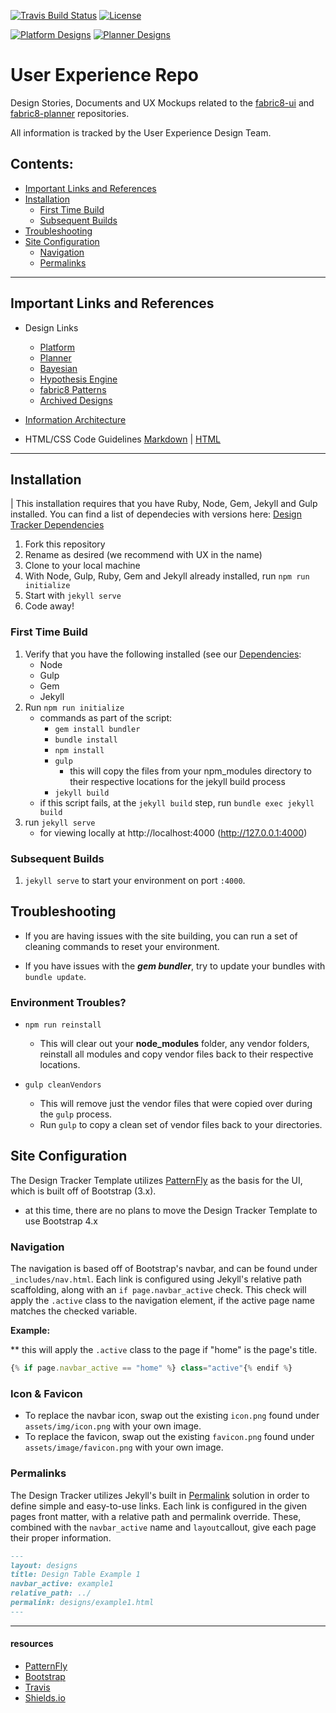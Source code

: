 [![Travis Build Status](https://img.shields.io/travis/rust-lang/rust.svg?style=flat-square)](https://travis-ci.org/fabric8-ui/fabric8-ux)
[![License](https://img.shields.io/github/license/mashape/apistatus.svg?style=flat-square)](https://opensource.org/licenses/Apache-2.0)

[![Platform Designs](https://img.shields.io/website-up-down-green-red/http/shields.io.svg?label=Designs:Platform&style=flat-square)](https://fabric8-ui.github.io/fabric8-ux/designs/platform)
[![Planner Designs](https://img.shields.io/website-up-down-green-red/http/shields.io.svg?label=Designs:Planner&style=flat-square)](https://fabric8-ui.github.io/fabric8-ux/designs/planner)

# User Experience Repo

Design Stories, Documents and UX Mockups related to the [fabric8-ui](https://github.com/fabric8-ui/fabric8-ui) and [fabric8-planner](https://github.com/fabric8-ui/fabric8-planner) repositories.

All information is tracked by the User Experience Design Team.

## Contents:

- [Important Links and References](important-links-and-references)
- [Installation](#installation)
  - [First Time Build](#first-time-build)
  - [Subsequent Builds](#subsequent-builds)
- [Troubleshooting](#troubleshooting)
- [Site Configuration](#site-configuration)
  - [Navigation](#navigation)
  - [Permalinks](#permalinks)

---

## Important Links and References

- Design Links

  - [Platform](https://fabric8-ui.github.io/fabric8-ux/designs/platform)
  - [Planner](https://fabric8-ui.github.io/fabric8-ux/designs/planner)
  - [Bayesian](https://fabric8-ui.github.io/fabric8-ux/designs/bayesian)
  - [Hypothesis Engine](https://fabric8-ui.github.io/fabric8-ux/designs/hypothesis)
  - [fabric8 Patterns](https://fabric8-ui.github.io/fabric8-ux/designs/patterns)
  - [Archived Designs](https://fabric8-ui.github.io/fabric8-ux/designs/archives)
- [Information Architecture](https://fabric8-ui.github.io/fabric8-ux/ia)
- HTML/CSS Code Guidelines [Markdown](https://github.com/fabric8-ui/fabric8-ux/blob/master/src/docs/guides/code-guidelines.md) | [HTML](https://fabric8-ui.github.io/fabric8-ux/code-guidelines)

---

## Installation

| This installation requires that you have Ruby, Node, Gem, Jekyll and Gulp installed. You can find a list of dependecies with versions here: [Design Tracker Dependencies](https://github.com/rh-uxd/design-tracker-template/wiki/Dependencies)

1. Fork this repository
1. Rename as desired (we recommend with UX in the name)
1. Clone to your local machine
1. With Node, Gulp, Ruby, Gem and Jekyll already installed, run `npm run initialize`
1. Start with `jekyll serve`
1. Code away!

### First Time Build

1. Verify that you have the following installed (see our [Dependencies](https://github.com/rh-uxd/design-tracker-template/wiki/Dependencies):
    - Node
    - Gulp
    - Gem
    - Jekyll
2. Run `npm run initialize`
    - commands as part of the script:
      - `gem install bundler`
      - `bundle install`
      - `npm install`
      - `gulp`
        - this will copy the files from your npm_modules directory to their respective locations for the jekyll build process
      - `jekyll build`
    - if this script fails, at the `jekyll build` step, run `bundle exec jekyll build`
3. run `jekyll serve`
    - for viewing locally at http://localhost:4000 (http://127.0.0.1:4000)

### Subsequent Builds

1. `jekyll serve` to start your environment on port `:4000`.

## Troubleshooting

- If you are having issues with the site building, you can run a set of cleaning commands to reset your environment.

- If you have issues with the ***gem bundler***, try to update your bundles with `bundle update`.

### Environment Troubles?

- `npm run reinstall`

  - This will clear out your **node_modules** folder, any vendor folders, reinstall all modules and copy vendor files back to their respective locations.

- `gulp cleanVendors`
  - This will remove just the vendor files that were copied over during the `gulp` process.
  - Run `gulp` to copy a clean set of vendor files back to your directories.

## Site Configuration

The Design Tracker Template utilizes [PatternFly](https://www.patternfly.org) as the basis for the UI, which is built off of Bootstrap (3.x).

- at this time, there are no plans to move the Design Tracker Template to use Bootstrap 4.x

### Navigation

The navigation is based off of Bootstrap's navbar, and can be found under `_includes/nav.html`. Each link is configured using Jekyll's relative path scaffolding, along with an `if page.navbar_active` check. This check will apply the `.active` class to the navigation element, if the active page name matches the checked variable.

**Example:**

** this will apply the `.active` class to the page if "home" is the page's title.

```js
{% if page.navbar_active == "home" %} class="active"{% endif %}
```

### Icon &amp; Favicon

- To replace the navbar icon, swap out the existing `icon.png` found under `assets/img/icon.png` with your own image.
- To replace the favicon, swap out the existing `favicon.png` found under `assets/image/favicon.png` with your own image.

### Permalinks

The Design Tracker utilizes Jekyll's built in [Permalink](https://jekyllrb.com/docs/permalinks/) solution in order to define simple and easy-to-use links. Each link is configured in the given pages front matter, with a relative path and permalink override. These, combined with the `navbar_active` name and `layout`callout, give each page their proper information.

```markdown
---
layout: designs
title: Design Table Example 1
navbar_active: example1
relative_path: ../
permalink: designs/example1.html
---
```

---

#### resources

- [PatternFly](https://www.patternfly.org)
- [Bootstrap](https://getbootstrap.com)
- [Travis](https://travis-ci.org/)
- [Shields.io](https://shields.io/)
